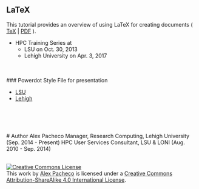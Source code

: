 ## LaTeX
This tutorial provides an overview of using LaTeX for creating documents
( [TeX](LaTeX.tex) | [PDF](LaTeX.pdf) ).

   * HPC Training Series at 
        * LSU on Oct. 30, 2013
        * Lehigh University on Apr. 3, 2017 

<br />
<br />
### Powerdot Style File for presentation

 * [LSU](powerdot-lsuloni.sty)
 * [Lehigh](powerdot-lehigh.sty) 

<br />
<br />
<br />
<br />
# Author
Alex Pacheco  
 Manager, Research Computing, Lehigh University (Sep. 2014 - Present)  
 HPC User Services Consultant, LSU & LONI (Aug. 2010 - Sep. 2014)  
<br />
<br />

<a rel="license" href="http://creativecommons.org/licenses/by-sa/4.0/"><img alt="Creative Commons License" style="border-width:0" src="https://i.creativecommons.org/l/by-sa/4.0/88x31.png" /></a><br />This <span xmlns:dct="http://purl.org/dc/terms/" href="http://purl.org/dc/dcmitype/Text" rel="dct:type">work</span> by <a xmlns:cc="http://creativecommons.org/ns#" href="http://www.pacheco.in" property="cc:attributionName" rel="cc:attributionURL">Alex Pacheco</a> is licensed under a <a rel="license" href="http://creativecommons.org/licenses/by-sa/4.0/">Creative Commons Attribution-ShareAlike 4.0 International License</a>.
